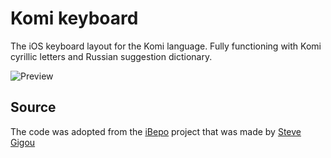 # Komi keyboard

The iOS keyboard layout for the Komi language. Fully functioning with Komi cyrillic letters and Russian suggestion dictionary. 

![Preview](https://downloader.disk.yandex.ru/preview/6c58d2fb564a933550e2e505e0e537399feb1535cab49a4c53674619f07a68a1/5f7e9e61/RTBxBgXo6joTjSZJsr65HE3QfGppJu0_LPfETH6WeZD0guvTor4rfJNelH84Qum2GQVpN5PDbYENKJ9xCxnqWQ==?uid=0&filename=Mocap.png&disposition=inline&hash=&limit=0&content_type=image%2Fpng&tknv=v2&owner_uid=446683553&size=2048x2048)


## Source
The code was adopted from the [iBepo](https://github.com/sgigou/ibepo) project that was made by [Steve Gigou](https://steve.gigou.fr)
